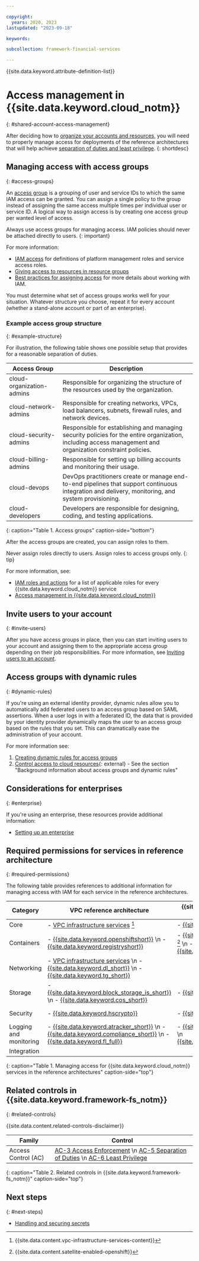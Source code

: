 ```yaml
---

copyright:
  years: 2020, 2023
lastupdated: "2023-09-18"

keywords: 

subcollection: framework-financial-services

---
```


{{site.data.keyword.attribute-definition-list}}

# Access management in {{site.data.keyword.cloud_notm}}
{: #shared-account-access-management}



After deciding how to [organize your accounts and resources](/docs/framework-financial-services?topic=framework-financial-services-shared-account-organization), you will need to properly manage access for deployments of the reference architectures that will help achieve [separation of duties and least privilege](/docs/framework-financial-services?topic=framework-financial-services-best-practices#best-practices-least-privilege).
{: shortdesc}

## Managing access with access groups
{: #access-groups}

An [access group](/docs/account?topic=account-groups) is a grouping of user and service IDs to which the same IAM access can be granted. You can assign a single policy to the group instead of assigning the same access multiple times per individual user or service ID. A logical way to assign access is by creating one access group per wanted level of access.

Always use access groups for managing access. IAM policies should never be attached directly to users.
{: important}

For more information:

* [IAM access](/docs/account?topic=account-userroles) for definitions of platform management roles and service access roles.
* [Giving access to resources in resource groups](/docs/account?topic=account-rgs_manage_access)
* [Best practices for assigning access](/docs/account?topic=account-account_setup) for more details about working with IAM.

You must determine what set of access groups works well for your situation. Whatever structure you choose, repeat it for every account (whether a stand-alone account or part of an enterprise).

### Example access group structure
{: #example-structure}

For illustration, the following table shows one possible setup that provides for a reasonable separation of duties.



| Access Group | Description |
| --- | --- |
| cloud-organization-admins | Responsible for organizing the structure of the resources used by the organization. |
| cloud-network-admins | Responsible for creating networks, VPCs, load balancers, subnets, firewall rules, and network devices. |
| cloud-security-admins | Responsible for establishing and managing security policies for the entire organization, including access management and organization constraint policies. |
| cloud-billing-admins | Responsible for setting up billing accounts and monitoring their usage. |
| cloud-devops | DevOps practitioners create or manage end-to-end pipelines that support continuous integration and delivery, monitoring, and system provisioning. |
| cloud-developers | Developers are responsible for designing, coding, and testing applications. |
{: caption="Table 1. Access groups" caption-side="bottom"}

After the access groups are created, you can assign roles to them.



Never assign roles directly to users. Assign roles to access groups only.
{: tip}

For more information, see:

* [IAM roles and actions](/docs/account?topic=account-iam-service-roles-actions) for a list of applicable roles for every {{site.data.keyword.cloud_notm}} service
* [Access management in {{site.data.keyword.cloud_notm}}](/docs/account?topic=account-cloudaccess)

## Invite users to your account
{: #invite-users}

After you have access groups in place, then you can start inviting users to your account and assigning them to the appropriate access group depending on their job responsibilities. For more information, see [Inviting users to an account](/docs/account?topic=account-iamuserinv).





## Access groups with dynamic rules
{: #dynamic-rules}

If you're using an external identity provider, dynamic rules allow you to automatically add federated users to an access group based on SAML assertions. When a user logs in with a federated ID, the data that is provided by your identity provider dynamically maps the user to an access group based on the rules that you set. This can dramatically ease the administration of your account.

For more information see:

1. [Creating dynamic rules for access groups](/docs/account?topic=account-rules)
2. [Control access to cloud resources](https://developer.ibm.com/tutorials/use-iam-access-groups-to-effectively-manage-access-to-your-cloud-resources/){: external} - See the section "Background information about access groups and dynamic rules"

## Considerations for enterprises
{: #enterprise}

If you're using an enterprise, these resources provide additional information:

* [Setting up an enterprise](/docs/account?topic=account-enterprise-tutorial)

## Required permissions for services in reference architecture
{: #required-permissions}

The following table provides references to additional information for managing access with IAM for each service in the reference architectures.

| Category | VPC reference architecture | {{site.data.keyword.satelliteshort}} reference architecture | Optional for both |
|----------|-------------------|-------------------|-------------------|
| Core  | - [VPC infrastructure services](/docs/vpc?topic=vpc-resource-authorizations-required-for-api-and-cli-calls) [^tabletext] | - [{{site.data.keyword.satelliteshort}}](/docs/satellite?topic=satellite-iam) |  |
| Containers  | - [{{site.data.keyword.openshiftshort}}](/docs/openshift?topic=openshift-access_reference) \n - [{{site.data.keyword.registryshort}}](/docs/Registry?topic=Registry-iam) | - [{{site.data.keyword.openshiftshort}}](/docs/satellite?topic=satellite-iam#iam-roles-clusters) [^tabletext-satellite-enabled-openshift] \n - [{{site.data.keyword.registryshort}}](/docs/Registry?topic=Registry-iam) |  |
| Networking | - [VPC infrastructure services](/docs/vpc?topic=vpc-resource-authorizations-required-for-api-and-cli-calls) \n - [{{site.data.keyword.dl_short}}](/docs/dl?topic=dl-iam) \n - [{{site.data.keyword.tg_short}}](/docs/transit-gateway?topic=transit-gateway-iam)| |  |
| Storage  | - [{{site.data.keyword.block_storage_is_short}}](/docs/vpc?topic=vpc-resource-authorizations-required-for-api-and-cli-calls) \n - [{{site.data.keyword.cos_short}}](/docs/cloud-object-storage?topic=cloud-object-storage-iam) | - [{{site.data.keyword.cos_short}}](/docs/cloud-object-storage?topic=cloud-object-storage-iam) |  |
| Security  | - [{{site.data.keyword.hscrypto}}](/docs/hs-crypto?topic=hs-crypto-manage-access) | - [{{site.data.keyword.hscrypto}}](/docs/hs-crypto?topic=hs-crypto-manage-access)  | - [{{site.data.keyword.appid_short_notm}}](/docs/appid?topic=appid-service-access-management) |
| Logging and monitoring  | - [{{site.data.keyword.atracker_short}}](/docs/activity-tracker?topic=activity-tracker-iam) \n - [{{site.data.keyword.compliance_short}}](/docs/security-compliance?topic=security-compliance-access-management) \n - [{{site.data.keyword.fl_full}}](/docs/vpc?topic=vpc-resource-authorizations-required-for-api-and-cli-calls) | - [{{site.data.keyword.atracker_short}}](/docs/activity-tracker?topic=activity-tracker-iam) \n [{{site.data.keyword.compliance_short}}](/docs/security-compliance?topic=security-compliance-access-management) |  |
| Integration  | | | - [{{site.data.keyword.messagehub}}](/docs/EventStreams?topic=EventStreams-security) |
{: caption="Table 1. Managing access for {{site.data.keyword.cloud_notm}} services in the reference architectures" caption-side="top"}

[^tabletext]: {{site.data.content.vpc-infrastructure-services-content}}

[^tabletext-satellite-enabled-openshift]: {{site.data.content.satellite-enabled-openshift}}

## Related controls in {{site.data.keyword.framework-fs_notm}} 
{: #related-controls}

{{site.data.content.related-controls-disclaimer}}

| Family              | Control                                           |
|---------------------|---------------------------------------------------|
| Access Control (AC) | [AC-3 Access Enforcement](/docs/framework-financial-services-controls?topic=framework-financial-services-controls-ac-3) \n [AC-5 Separation of Duties](/docs/framework-financial-services-controls?topic=framework-financial-services-controls-ac-5) \n [AC-6 Least Privilege](/docs/framework-financial-services-controls?topic=framework-financial-services-controls-ac-6) |
{: caption="Table 2. Related controls in {{site.data.keyword.framework-fs_notm}}" caption-side="top"}

## Next steps
{: #next-steps}

* [Handling and securing secrets](/docs/framework-financial-services?topic=framework-financial-services-shared-secrets)

